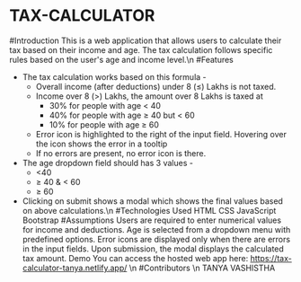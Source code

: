 # TAX-CALCULATOR
#Introduction
This is a web application that allows users to calculate their tax based on their income and age. The tax calculation follows specific rules based on the user's age and income level.\n
#Features
- The tax calculation works based on this formula -
    - Overall income (after deductions) under 8 (≤) Lakhs is not taxed.
    - Income over 8 (>) Lakhs, the amount over 8 Lakhs is taxed at
        - 30% for people with age < 40
        - 40% for people with age ≥ 40 but < 60
        - 10% for people with age ≥ 60
    - Error icon is highlighted to the right of the input field. Hovering over the icon shows the error in a tooltip
    - If no errors are present, no error icon is there.
- The age dropdown field should has 3 values -
    - <40
    - ≥ 40 & < 60
    - ≥ 60
- Clicking on submit shows a modal which shows the final values based on above calculations.\n
#Technologies Used
HTML
CSS
JavaScript
Bootstrap
#Assumptions
Users are required to enter numerical values for income and deductions.
Age is selected from a dropdown menu with predefined options.
Error icons are displayed only when there are errors in the input fields.
Upon submission, the modal displays the calculated tax amount.
Demo
You can access the hosted web app here: https://tax-calculator-tanya.netlify.app/ \n
#Contributors \n
  TANYA VASHISTHA
